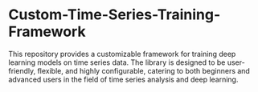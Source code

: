 # Custom-Time-Series-Training-Framework
This repository provides a customizable framework for training deep learning models on time series data. The library is designed to be user-friendly, flexible, and highly configurable, catering to both beginners and advanced users in the field of time series analysis and deep learning.
